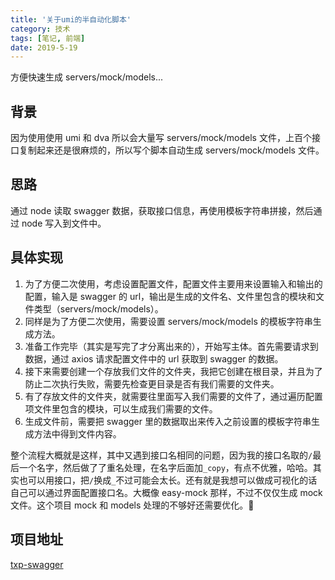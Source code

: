```yaml
---
title: '关于umi的半自动化脚本'
category: 技术
tags: [笔记, 前端]
date: 2019-5-19
---
```


方便快速生成 servers/mock/models...

<!-- more -->

## 背景

因为使用使用 umi 和 dva 所以会大量写 servers/mock/models 文件，上百个接口复制起来还是很麻烦的，所以写个脚本自动生成 servers/mock/models 文件。

## 思路

通过 node 读取 swagger 数据，获取接口信息，再使用模板字符串拼接，然后通过 node 写入到文件中。

## 具体实现

1. 为了方便二次使用，考虑设置配置文件，配置文件主要用来设置输入和输出的配置，输入是 swagger 的 url，输出是生成的文件名、文件里包含的模块和文件类型（servers/mock/models）。
2. 同样是为了方便二次使用，需要设置 servers/mock/models 的模板字符串生成方法。
3. 准备工作完毕（其实是写完了才分离出来的），开始写主体。首先需要请求到数据，通过 axios 请求配置文件中的 url 获取到 swagger 的数据。
4. 接下来需要创建一个存放我们文件的文件夹，我把它创建在根目录，并且为了防止二次执行失败，需要先检查更目录是否有我们需要的文件夹。
5. 有了存放文件的文件夹，就需要往里面写入我们需要的文件了，通过遍历配置项文件里包含的模块，可以生成我们需要的文件。
6. 生成文件前，需要把 swagger 里的数据取出来传入之前设置的模板字符串生成方法中得到文件内容。

整个流程大概就是这样，其中又遇到接口名相同的问题，因为我的接口名取的`/`最后一个名字，然后做了了重名处理，在名字后面加`_copy`，有点不优雅，哈哈。其实也可以用接口，把`/`换成`_`不过可能会太长。还有就是我想可以做成可视化的话自己可以通过界面配置接口名。大概像 easy-mock 那样，不过不仅仅生成 mock 文件。这个项目 mock 和 models 处理的不够好还需要优化。

## 项目地址

[txp-swagger](https://github.com/ShawDanon/txp-swagger)
